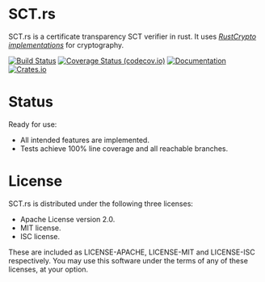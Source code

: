 # SCT.rs
SCT.rs is a certificate transparency SCT verifier in rust.
It uses [*RustCrypto implementations*](https://github.com/RustCrypto) for cryptography.

[![Build Status](https://github.com/ctz/sct.rs/workflows/sct.rs/badge.svg)](https://github.com/ctz/sct.rs/actions)
[![Coverage Status (codecov.io)](https://codecov.io/gh/ctz/sct.rs/branch/main/graph/badge.svg)](https://codecov.io/gh/ctz/sct.rs/)
[![Documentation](https://docs.rs/sct/badge.svg)](https://docs.rs/sct/)
[![Crates.io](https://img.shields.io/crates/v/sct.svg)](https://crates.io/crates/sct)

# Status
Ready for use:

- All intended features are implemented.
- Tests achieve 100% line coverage and all reachable branches.

# License
SCT.rs is distributed under the following three licenses:

- Apache License version 2.0.
- MIT license.
- ISC license.

These are included as LICENSE-APACHE, LICENSE-MIT and LICENSE-ISC
respectively.  You may use this software under the terms of any
of these licenses, at your option.

